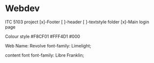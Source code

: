 # Webdev
ITC 5103 project
[x]-Footer
[ ]-header
[ ]-textstyle folder
[x]-Main login page


Colour style
#F8CF01
#FFF4D1
#000

Web Name: Revolve
font-family: Limelight;

content font 
font-family: Libre Franklin;